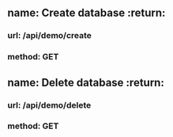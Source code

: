 ## name: **Create database :return:**
### url: /api/demo/create
### method: GET

## name: **Delete database :return:**
### url: /api/demo/delete
### method: GET
